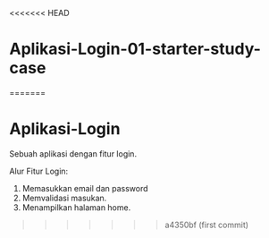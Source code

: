 <<<<<<< HEAD
# Aplikasi-Login-01-starter-study-case
=======
# Aplikasi-Login
Sebuah aplikasi dengan fitur login.

Alur Fitur Login:
1. Memasukkan email dan password
2. Memvalidasi masukan.
3. Menampilkan halaman home.
>>>>>>> a4350bf (first commit)
